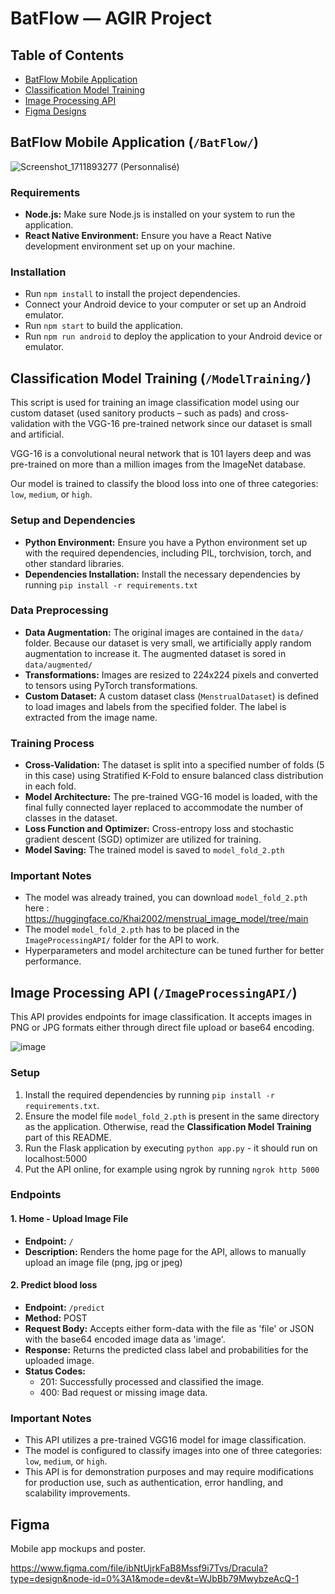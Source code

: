 # BatFlow — AGIR Project

## Table of Contents

- [BatFlow Mobile Application](#batflow-mobile-application-batflow)
- [Classification Model Training](#classification-model-training-modeltraining)
- [Image Processing API](#image-processing-api-imageprocessingapi)
- [Figma Designs](#figma)


## BatFlow Mobile Application (`/BatFlow/`)

![Screenshot_1711893277 (Personnalisé)](https://github.com/swan-maillard/AGIR/assets/58143015/98548fcd-253d-4c91-b59c-d11709dd73d4)

### Requirements

- **Node.js:** Make sure Node.js is installed on your system to run the application.
- **React Native Environment:** Ensure you have a React Native development environment set up on your machine.

### Installation
- Run `npm install` to install the project dependencies.
- Connect your Android device to your computer or set up an Android emulator.
- Run `npm start` to build the application.
- Run `npm run android` to deploy the application to your Android device or emulator.


## Classification Model Training (`/ModelTraining/`)

This script is used for training an image classification model using our custom dataset (used sanitory products – such as pads) and cross-validation with the VGG-16 pre-trained network since our dataset is small and artificial. 

VGG-16 is a convolutional neural network that is 101 layers deep and was pre-trained on more than a million images from the ImageNet database.

Our model is trained to classify the blood loss into one of three categories: `low`, `medium`, or `high`.

### Setup and Dependencies
- **Python Environment:** Ensure you have a Python environment set up with the required dependencies, including PIL, torchvision, torch, and other standard libraries.
- **Dependencies Installation:** Install the necessary dependencies by running `pip install -r requirements.txt`

### Data Preprocessing

- **Data Augmentation:** The original images are contained in the `data/` folder. Because our dataset is very small, we artificially apply random augmentation to increase it. The augmented dataset is sored in `data/augmented/`
- **Transformations:** Images are resized to 224x224 pixels and converted to tensors using PyTorch transformations.
- **Custom Dataset:** A custom dataset class (`MenstrualDataset`) is defined to load images and labels from the specified folder. The label is extracted from the image name.

### Training Process

- **Cross-Validation:** The dataset is split into a specified number of folds (5 in this case) using Stratified K-Fold to ensure balanced class distribution in each fold.
- **Model Architecture:** The pre-trained VGG-16 model is loaded, with the final fully connected layer replaced to accommodate the number of classes in the dataset.
- **Loss Function and Optimizer:** Cross-entropy loss and stochastic gradient descent (SGD) optimizer are utilized for training.
- **Model Saving:** The trained model is saved to `model_fold_2.pth`

### Important Notes

- The model was already trained, you can download `model_fold_2.pth` here : https://huggingface.co/Khai2002/menstrual_image_model/tree/main
- The model `model_fold_2.pth` has to be placed in the `ImageProcessingAPI/` folder for the API to work.
- Hyperparameters and model architecture can be tuned further for better performance.

## Image Processing API (`/ImageProcessingAPI/`)

This API provides endpoints for image classification. 
It accepts images in PNG or JPG formats either through direct file upload or base64 encoding.

![image](https://github.com/swan-maillard/AGIR/assets/58143015/b6522b3a-fca0-4962-9b14-a2db85a623bc)

### Setup

1. Install the required dependencies by running `pip install -r requirements.txt`.
2. Ensure the model file `model_fold_2.pth` is present in the same directory as the application. Otherwise, read the **Classification Model Training** part of this README.
2. Run the Flask application by executing `python app.py` - it should run on localhost:5000
3. Put the API online, for example using ngrok by running `ngrok http 5000`

### Endpoints

#### 1. Home - Upload Image File
- **Endpoint:** `/`
- **Description:** Renders the home page for the API, allows to manually upload an image file (png, jpg or jpeg)

#### 2. Predict blood loss
- **Endpoint:** `/predict`
- **Method:** POST
- **Request Body:** Accepts either form-data with the file as 'file' or JSON with the base64 encoded image data as 'image'.
- **Response:** Returns the predicted class label and probabilities for the uploaded image.
- **Status Codes:**
  - 201: Successfully processed and classified the image.
  - 400: Bad request or missing image data.

### Important Notes

- This API utilizes a pre-trained VGG16 model for image classification.
- The model is configured to classify images into one of three categories: `low`, `medium`, or `high`.
- This API is for demonstration purposes and may require modifications for production use, such as authentication, error handling, and scalability improvements.

## Figma
Mobile app mockups and poster.

https://www.figma.com/file/ibNtUjrkFaB8Mssf9i7Tvs/Dracula?type=design&node-id=0%3A1&mode=dev&t=WJbBb79MwybzeAcQ-1
